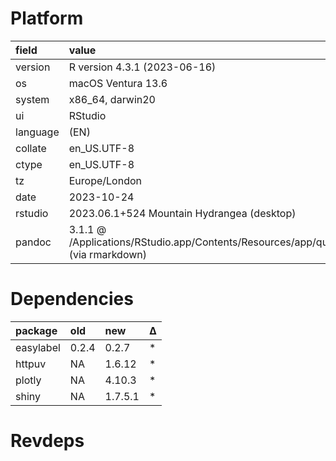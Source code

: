 # Platform

|field    |value                                                                                      |
|:--------|:------------------------------------------------------------------------------------------|
|version  |R version 4.3.1 (2023-06-16)                                                               |
|os       |macOS Ventura 13.6                                                                         |
|system   |x86_64, darwin20                                                                           |
|ui       |RStudio                                                                                    |
|language |(EN)                                                                                       |
|collate  |en_US.UTF-8                                                                                |
|ctype    |en_US.UTF-8                                                                                |
|tz       |Europe/London                                                                              |
|date     |2023-10-24                                                                                 |
|rstudio  |2023.06.1+524 Mountain Hydrangea (desktop)                                                 |
|pandoc   |3.1.1 @ /Applications/RStudio.app/Contents/Resources/app/quarto/bin/tools/ (via rmarkdown) |

# Dependencies

|package   |old   |new     |Δ  |
|:---------|:-----|:-------|:--|
|easylabel |0.2.4 |0.2.7   |*  |
|httpuv    |NA    |1.6.12  |*  |
|plotly    |NA    |4.10.3  |*  |
|shiny     |NA    |1.7.5.1 |*  |

# Revdeps

